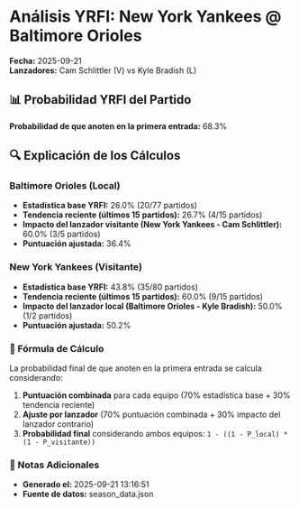 # Análisis YRFI: New York Yankees @ Baltimore Orioles

**Fecha:** 2025-09-21  
**Lanzadores:** Cam Schlittler (V) vs Kyle Bradish (L)

## 📊 Probabilidad YRFI del Partido

**Probabilidad de que anoten en la primera entrada:** 68.3%

## 🔍 Explicación de los Cálculos

### Baltimore Orioles (Local)
- **Estadística base YRFI:** 26.0% (20/77 partidos)
- **Tendencia reciente (últimos 15 partidos):** 26.7% (4/15 partidos)
- **Impacto del lanzador visitante (New York Yankees - Cam Schlittler):** 60.0% (3/5 partidos)
- **Puntuación ajustada:** 36.4%

### New York Yankees (Visitante)
- **Estadística base YRFI:** 43.8% (35/80 partidos)
- **Tendencia reciente (últimos 15 partidos):** 60.0% (9/15 partidos)
- **Impacto del lanzador local (Baltimore Orioles - Kyle Bradish):** 50.0% (1/2 partidos)
- **Puntuación ajustada:** 50.2%

### 📝 Fórmula de Cálculo

La probabilidad final de que anoten en la primera entrada se calcula considerando:
1. **Puntuación combinada** para cada equipo (70% estadística base + 30% tendencia reciente)
2. **Ajuste por lanzador** (70% puntuación combinada + 30% impacto del lanzador contrario)
3. **Probabilidad final** considerando ambos equipos: `1 - ((1 - P_local) * (1 - P_visitante))`

### 📌 Notas Adicionales

- **Generado el:** 2025-09-21 13:16:51
- **Fuente de datos:** season_data.json
